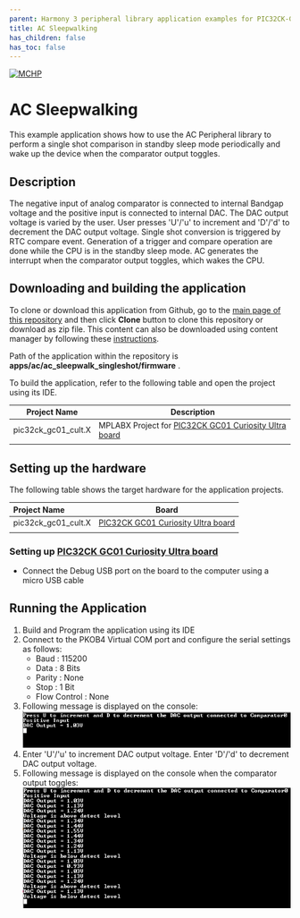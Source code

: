 ```yaml
---
parent: Harmony 3 peripheral library application examples for PIC32CK-GC/SG family
title: AC Sleepwalking
has_children: false
has_toc: false
---
```


[![MCHP](https://www.microchip.com/ResourcePackages/Microchip/assets/dist/images/logo.png)](https://www.microchip.com)

# AC Sleepwalking

This example application shows how to use the AC Peripheral library to perform a single shot comparison in standby sleep mode periodically and wake up the device when the comparator output toggles.

## Description

The negative input of analog comparator is connected to internal Bandgap voltage and the positive input is connected to internal DAC. The DAC output voltage is varied by the user. User presses 'U'/'u' to increment and 'D'/'d' to decrement the DAC output voltage. Single shot conversion is triggered by RTC compare event. Generation of a trigger and compare operation are done while the CPU is in the standby sleep mode. AC generates the interrupt when the comparator output toggles, which wakes the CPU.

## Downloading and building the application

To clone or download this application from Github, go to the [main page of this repository](https://github.com/Microchip-MPLAB-Harmony/csp_apps_pic32ck_gc) and then click **Clone** button to clone this repository or download as zip file.
This content can also be downloaded using content manager by following these [instructions](https://github.com/Microchip-MPLAB-Harmony/contentmanager/wiki).

Path of the application within the repository is **apps/ac/ac_sleepwalk_singleshot/firmware** .

To build the application, refer to the following table and open the project using its IDE.

| Project Name      | Description                                    |
| ----------------- | ---------------------------------------------- |
| pic32ck_gc01_cult.X    | MPLABX Project for [PIC32CK GC01 Curiosity Ultra board]()|
|||

## Setting up the hardware

The following table shows the target hardware for the application projects.

| Project Name| Board|
|:---------|:---------:|
| pic32ck_gc01_cult.X    | [PIC32CK GC01 Curiosity Ultra board]()|
|||

### Setting up [PIC32CK GC01 Curiosity Ultra board]()

- Connect the Debug USB port on the board to the computer using a micro USB cable

## Running the Application

1. Build and Program the application using its IDE
2. Connect to the PKOB4 Virtual COM port and configure the serial settings as follows:
    - Baud : 115200
    - Data : 8 Bits
    - Parity : None
    - Stop : 1 Bit
    - Flow Control : None
3. Following message is displayed on the console:
	![output](images/image_1.png)
4. Enter 'U'/'u' to increment DAC output voltage. Enter 'D'/'d' to decrement DAC output voltage.
5. Following message is displayed on the console when the comparator output toggles:
	![output](images/image_2.png)	
